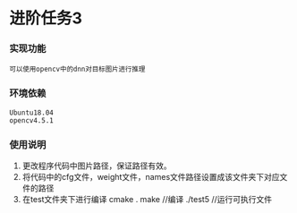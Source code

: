 # 进阶任务3

### 实现功能
    可以使用opencv中的dnn对目标图片进行推理

### 环境依赖
    Ubuntu18.04
    opencv4.5.1

### 使用说明
1. 更改程序代码中图片路径，保证路径有效。
2. 将代码中的cfg文件，weight文件，names文件路径设置成该文件夹下对应文件的路径
3. 在test文件夹下进行编译
    cmake .
    make                //编译
    ./test5             //运行可执行文件
